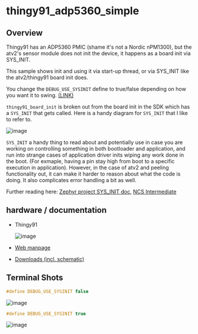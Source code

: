 # thingy91_adp5360_simple

## Overview
Thingy91 has an ADP5360 PMIC (shame it's not a Nordic nPM1300), but the atv2's sensor module does not init the device, it happens as a board init via SYS_INIT.

This sample shows init and using it via start-up thread, or via SYS_INIT like the atv2/thingy91 board init does.

You change the `DEBUG_USE_SYSINIT` define to true/false depending on how you want it to swing. [(LINK)](https://github.com/droidecahedron/thingy91_adp5360_simple/blob/52a1d335fbc818c2e4deb9e9d2e18d38b7672f8d/src/main.c#L16)

`thingy91_board_init` is broken out from the board init in the SDK which has a `SYS_INIT` that gets called. Here is a handy diagram for `SYS_INIT` that I like to refer to.

![image](https://github.com/droidecahedron/thingy91_adp5360_simple/assets/63935881/9b8076cf-b1c9-422e-8dfe-1ba4d923207c)

`SYS_INIT` a handy thing to read about and potentially use in case you are working on controlling something in both bootloader and application, and run into strange cases of application driver inits wiping any work done in the boot. (For exmaple, having a pin stay high from boot to a specific execution in application). However, in the case of atv2 and peeling functionality out, it can make it harder to reason about what the code is doing. It also complicates error handling a bit as well.

Further reading here: [Zephyr project SYS_INIT doc](https://docs.zephyrproject.org/latest/doxygen/html/group__sys__init.html), [NCS Intermediate](https://academy.nordicsemi.com/courses/nrf-connect-sdk-intermediate/lessons/lesson-1-zephyr-rtos-advanced/topic/boot-up-sequence-execution-context/)

## hardware / documentation
- Thingy91
  
  ![image](https://github.com/droidecahedron/thingy91_adp5360_simple/assets/63935881/22f5c0fe-d8a3-462c-ace9-84259d406d86)

- [Web manpage](https://docs.nordicsemi.com/category/thingy91-category)
- [Downloads (incl. schematic)](https://www.nordicsemi.com/Products/Development-hardware/Nordic-Thingy-91/Download)


## Terminal Shots
```c
#define DEBUG_USE_SYSINIT false
```

![image](https://github.com/droidecahedron/thingy91_adp5360_simple/assets/63935881/fdea31a6-c61c-49b4-9a74-197b88b24a8e)

```c
#define DEBUG_USE_SYSINIT true
```

![image](https://github.com/droidecahedron/thingy91_adp5360_simple/assets/63935881/45a3dd6e-557a-4e21-ac62-e8f70db3eadf)

